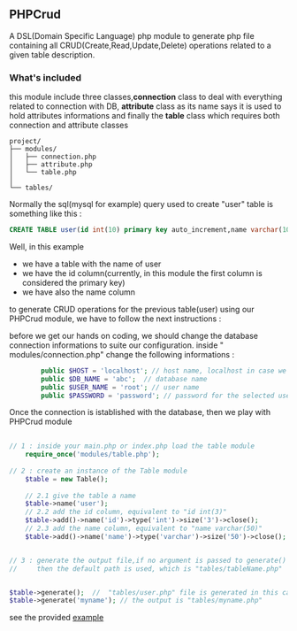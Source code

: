 ## PHPCrud
A DSL(Domain Specific Language) php module to generate php file containing all CRUD(Create,Read,Update,Delete) operations related to a given table description. 

### What's included 
this module include three classes,**connection** class to deal with everything related to connection with DB, **attribute** class as its name says it is used to hold attributes informations and finally the **table** class which requires both connection and attribute classes

```
project/
├── modules/
│   ├── connection.php 
│   ├── attribute.php 
│   └── table.php  
│   
└── tables/
```

Normally the sql(mysql for example) query used to create  "user" table is something like this :
​
```sql
CREATE TABLE user(id int(10) primary key auto_increment,name varchar(100));
```
Well, in this example
* we have a table with the name of user 
* we have the id column(currently, in this module  the first column is considered the primary key)
* we have also the name column


to generate CRUD operations for the previous table(user) using our PHPCrud module, we have to follow the next instructions : 

before we get our hands on coding, we should change the database connection informations to suite our configuration. 
inside " modules/connection.php" change the following informations :
​
```php
        public $HOST = 'localhost'; // host name, localhost in case we are working locally
        public $DB_NAME = 'abc';  // database name
        public $USER_NAME = 'root'; // user name 
        public $PASSWORD = 'password'; // password for the selected user 
```
Once the connection is istablished with  the database, then we play with PHPCrud  module

```php
​
// 1 : inside your main.php or index.php load the table module    
    require_once('modules/table.php');
    
// 2 : create an instance of the Table module
    $table = new Table();
    
	// 2.1 give the table a name 
	$table->name('user');
	// 2.2 add the id column, equivalent to "id int(3)"
	$table->add()->name('id')->type('int')->size('3')->close();  
	// 2.3 add the name column, equivalent to "name varchar(50)"
	$table->add()->name('name')->type('varchar')->size('50')->close();


// 3 : generate the output file,if no argument is passed to generate() method 	 
//     then the default path is used, which is "tables/tableName.php"


$table->generate();  //  "tables/user.php" file is generated in this case because the name of table is user
$table->generate('myname'); // the output is "tables/myname.php"
```  



see the provided [example](./example.php)
